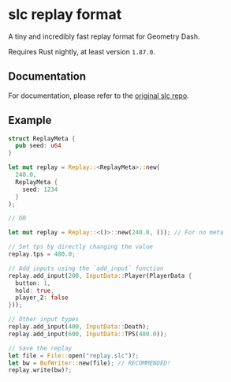 # slc replay format

A tiny and incredibly fast replay format for Geometry Dash.

Requires Rust nightly, at least version `1.87.0`.

## Documentation

For documentation, please refer to the [original slc repo](https://github.com/silicate-bot/slc).

## Example

```rust
struct ReplayMeta {
  pub seed: u64
}

let mut replay = Replay::<ReplayMeta>::new(
  240.0, 
  ReplayMeta { 
    seed: 1234 
  }
);

// OR

let mut replay = Replay::<()>::new(240.0, ()); // For no meta

// Set tps by directly changing the value
replay.tps = 480.0;

// Add inputs using the `add_input` function
replay.add_input(200, InputData::Player(PlayerData {
  button: 1,
  hold: true,
  player_2: false
}));

// Other input types
replay.add_input(400, InputData::Death);
replay.add_input(600, InputData::TPS(480.0));

// Save the replay
let file = File::open("replay.slc")?;
let bw = BufWriter::new(file); // RECOMMENDED!
replay.write(bw)?;
```
